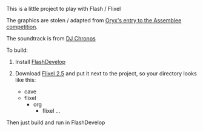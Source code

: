 This is a little project to play with Flash / Flixel


The graphics are stolen / adapted from [Oryx's entry to the Assemblee competition](http://forums.tigsource.com/index.php?topic=8970.0/]).

The soundtrack is from [DJ Chronos](http://www.freesound.org/people/DJ%20Chronos/)

To build:
1. Install [FlashDevelop](http://www.flashdevelop.org)
2. Download [Flixel 2.5](http://flixel.org) and put it next to the project, so your directory looks like this:

    - cave
    - flixel
      - org
        - flixel
          ...

Then just build and run in FlashDevelop